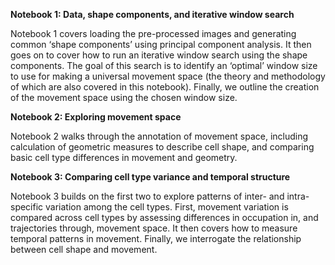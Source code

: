 **Notebook 1: Data, shape components, and iterative window search**

Notebook 1 covers loading the pre-processed images and generating common ‘shape components’ using principal component analysis. It then goes on to cover how to run an iterative window search using the shape components. The goal of this search is to identify an ‘optimal’ window size to use for making a universal movement space (the theory and methodology of which are also covered in this notebook). Finally, we outline the creation of the movement space using the chosen window size.

**Notebook 2: Exploring movement space**

Notebook 2 walks through the annotation of movement space, including calculation of geometric measures to describe cell shape, and comparing basic cell type differences in movement and geometry.

**Notebook 3: Comparing cell type variance and temporal structure**

Notebook 3 builds on the first two to explore patterns of inter- and intra-specific variation among the cell types. First, movement variation is compared across cell types by assessing differences in occupation in, and trajectories through, movement space. It then covers how to measure temporal patterns in movement. Finally, we interrogate the relationship between cell shape and movement.
